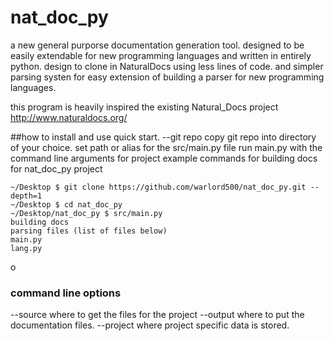 # nat_doc_py
a new general purporse documentation generation tool.
designed to be easily extendable for new programming languages and 
written in entirely python.
design to clone in NaturalDocs using less lines of code.
and simpler parsing systen for easy extension of building 
a parser for new programming languages.

this program is heavily inspired the existing Natural_Docs project
<http://www.naturaldocs.org/>

##how to install and use quick start.
--git repo
copy git repo into directory of your choice.
set path or alias for the src/main.py file
run main.py with the command line arguments for project
example commands  for building docs for nat_doc_py project
```
~/Desktop $ git clone https://github.com/warlord500/nat_doc_py.git --depth=1
~/Desktop $ cd nat_doc_py
~/Desktop/nat_doc_py $ src/main.py 
building docs
parsing files (list of files below)
main.py
lang.py
```
o 
### command line options
--source where to get the files for the project
--output where to put the documentation files.
--project where project specific data is stored.


